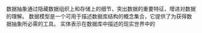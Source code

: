 数据抽象通过隐藏数据组织上和存储上的细节，突出数据的重要特征，增进对数据的理解。
数据模型是一个可用于描述数据库结构的概念集合，它提供了为获得数据抽象所必需的工具。
实体表示在数据库中描述的现实世界中的
